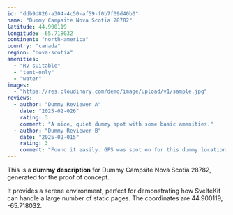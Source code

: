 ```yaml
---
id: "ddb9d826-a304-4c50-af59-f0b7f09d40b0"
name: "Dummy Campsite Nova Scotia 28782"
latitude: 44.900119
longitude: -65.718032
continent: "north-america"
country: "canada"
region: "nova-scotia"
amenities:
  - "RV-suitable"
  - "tent-only"
  - "water"
images:
  - "https://res.cloudinary.com/demo/image/upload/v1/sample.jpg"
reviews:
  - author: "Dummy Reviewer A"
    date: "2025-02-026"
    rating: 3
    comment: "A nice, quiet dummy spot with some basic amenities."
  - author: "Dummy Reviewer B"
    date: "2025-02-015"
    rating: 3
    comment: "Found it easily. GPS was spot on for this dummy location."
---
```


This is a **dummy description** for Dummy Campsite Nova Scotia 28782, generated for the proof of concept.

It provides a serene environment, perfect for demonstrating how SvelteKit can handle a large number of static pages. The coordinates are 44.900119, -65.718032.
